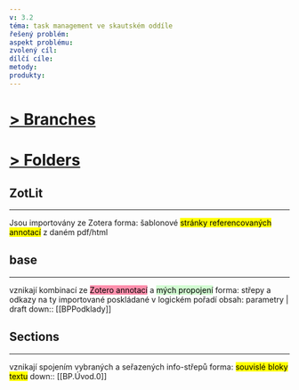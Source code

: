 ```yaml
---
v: 3.2
téma: task management ve skautském oddíle
řešený problém: 
aspekt problému: 
zvolený cíl: 
dílčí cíle: 
metody: 
produkty: 
---
```

# <u>> Branches</u>


# <u>> Folders</u>

## ZotLit
---
Jsou importovány ze Zotera
forma: šablonové <mark class="hltr-orange">stránky referencovaných annotací</mark> z daném pdf/html
## base
---
vznikají kombinací ze <mark style="background: #FF5582A6;">Zotero annotací</mark> a <mark style="background: #BBFABBA6;">mých propojení</mark>
forma: střepy a odkazy na ty importované poskládané v logickém pořadí
obsah: parametry | draft
down:: [[BPPodklady]]
 

## Sections
---
vznikají spojením vybraných a seřazených info-střepů 
forma: <mark class="hltr-blue">souvislé bloky textu</mark>
down:: [[BP.Úvod.0]]